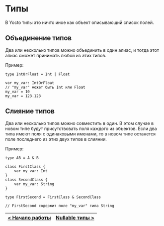 # Типы
В Yocto типы это ничто иное как объект описывающий список полей.

## Объединение типов
Два или несколько типов можно объединить в один алиас, и тогда этот алиас сможет принимать любой из этих типов.

Пример:
```
type IntOrFloat = Int | Float

var my_var: IntOrFloat
// "my_var" может быть Int или Float
my_var = 10
my_var = 123.123
```

## Слияние типов
Два или несколько типов можно совместить в один. В этом случае в новом типе будут присутствовать поля каждого из объектов. 
Если два типа имеют поля с одинаковыми именами, то в новом типе останется поле последнего из этих двух типов в слиянии.

Пример:
```
type AB = A & B

class FirstClass {
    var my_var: Int
}
class SecondClass {
    var my_var: String
}

type FirstSecond = FirstClass & SecondClass

// FirstSecond содержит поле "my_var" типа String
```

| [< Начало работы](../getting_started.md) | [Nullable типы >](nullable.md) |
| - | - |
